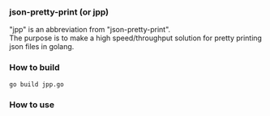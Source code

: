 ### json-pretty-print (or jpp)

"jpp" is an abbreviation from "json-pretty-print".  
The purpose is to make a high speed/throughput solution for pretty printing json files in golang.


### How to build

```
go build jpp.go
```

### How to use

